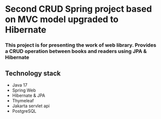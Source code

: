 # Second CRUD Spring project based on MVC model upgraded to Hibernate
### This project is for presenting the work of web library. Provides a CRUD operation between books and readers using JPA & Hibernate
## Technology stack
- Java 17
- Spring Web
- Hibernate & JPA
- Thymeleaf
- Jakarta servlet api
- PostgreSQL
